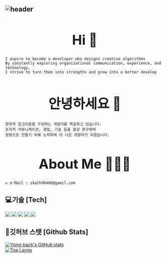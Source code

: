 ## <div><!--Header-->![header](https://camo.githubusercontent.com/ba19186fff5c443f9c55c15784aa8bb31ad5b94a196e9cfbb1a64b053df98026/68747470733a2f2f63617073756c652d72656e6465722e76657263656c2e6170702f6170693f747970653d776176696e6726636f6c6f723d6175746f266865696768743d323530c2a7696f6e3d68656164657226746578743d57656c636f6d652126666f6e7453697a653d3730)</div><div align="center"><h1>Hi 👋</h1>
    I aspire to become a developer who designs creative algorithms
    By constantly exploring organizational communication, experience, and technology,
    I strive to turn them into strengths and grow into a better develop

## <div align="center"><h1>안녕하세요 👋</h1>
    창의적 알고리즘을 구상하는 개발자를 목표하고 있습니다.
    조직적 커뮤니케이션, 경험, 기술 등을 항상 연구하며 
    장점으로 만들기 위해 노력하며 더 나은 개발자가 되겠습니다.

## <div align="center"><h1>About Me 👨🏻‍💻</h1>
    ✉️ e-Mail : skathd6406@gamil.com
    
## 💻기술 [Tech]
   <!--Python-->
  <img src="https://img.shields.io/badge/Python-3776AB?style=flat-square&logo=Python&logoColor=white"/><!--Flask--> <img src="https://img.shields.io/badge/Flask-000000?style=flat-square&logo=Flask&logoColor=white"/> <!--Django--><img src="https://img.shields.io/badge/Django-092E20?style=flat-square&logo=Django&logoColor=white"/> <!--Linux-->
<img src="https://img.shields.io/badge/Linux-FCC624?style=flat-square&logo=Linux&logoColor=black"/> <img src="https://img.shields.io/badge/Git-F05032?style=flat-square&logo=Git&logoColor=white"/>


## 🧠깃허브 스탯 [Github Stats]
[![Yong-back's GitHub stats](https://github-readme-stats.vercel.app/api?username=Yong-back)](https://github.com/anuraghazra/github-readme-stats) <br/> [![Top Langs](https://github-readme-stats.vercel.app/api/top-langs/?username=Yong-back)](https://github.com/anuraghazra/github-readme-stats)

